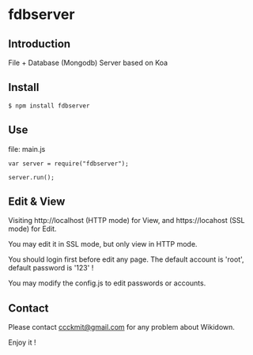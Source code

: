 # fdbserver

## Introduction

File + Database (Mongodb) Server based on Koa


## Install

```
$ npm install fdbserver
```

## Use

file: main.js

```
var server = require("fdbserver");

server.run();
```

## Edit & View

Visiting http://localhost (HTTP mode) for View, and https://locahost (SSL mode) for Edit.

You may edit it in SSL mode, but only view in HTTP mode. 

You should login first before edit any page. The default account is 'root', default password is '123' !

You may modify the config.js to edit passwords or accounts. 

## Contact

Please contact ccckmit@gmail.com for any problem about Wikidown.

Enjoy it !




